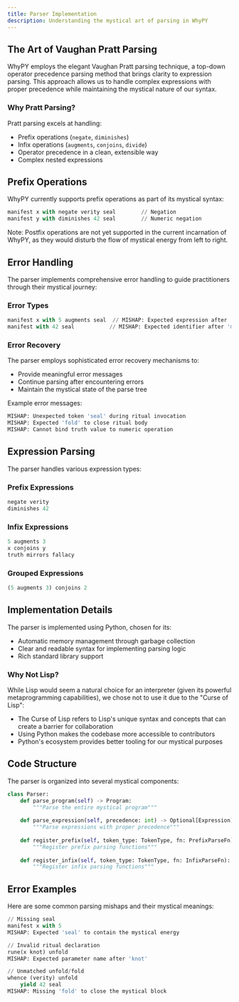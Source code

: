 ```yaml
---
title: Parser Implementation
description: Understanding the mystical art of parsing in WhyPY
---
```


## The Art of Vaughan Pratt Parsing

WhyPY employs the elegant Vaughan Pratt parsing technique, a top-down operator precedence parsing method that brings clarity to expression parsing. This approach allows us to handle complex expressions with proper precedence while maintaining the mystical nature of our syntax.

### Why Pratt Parsing?

Pratt parsing excels at handling:
- Prefix operations (`negate`, `diminishes`)
- Infix operations (`augments`, `conjoins`, `divide`)
- Operator precedence in a clean, extensible way
- Complex nested expressions

## Prefix Operations

WhyPY currently supports prefix operations as part of its mystical syntax:

```python
manifest x with negate verity seal        // Negation
manifest y with diminishes 42 seal        // Numeric negation
```

Note: Postfix operations are not yet supported in the current incarnation of WhyPY, as they would disturb the flow of mystical energy from left to right.

## Error Handling

The parser implements comprehensive error handling to guide practitioners through their mystical journey:

### Error Types

```python
manifest x with 5 augments seal  // MISHAP: Expected expression after 'augments'
manifest with 42 seal           // MISHAP: Expected identifier after 'manifest'
```

### Error Recovery

The parser employs sophisticated error recovery mechanisms to:
- Provide meaningful error messages
- Continue parsing after encountering errors
- Maintain the mystical state of the parse tree

Example error messages:
```python
MISHAP: Unexpected token 'seal' during ritual invocation
MISHAP: Expected 'fold' to close ritual body
MISHAP: Cannot bind truth value to numeric operation
```

## Expression Parsing

The parser handles various expression types:

### Prefix Expressions
```python
negate verity
diminishes 42
```

### Infix Expressions
```python
5 augments 3
x conjoins y
truth mirrors fallacy
```

### Grouped Expressions
```python
(5 augments 3) conjoins 2
```

## Implementation Details

The parser is implemented using Python, chosen for its:
- Automatic memory management through garbage collection
- Clear and readable syntax for implementing parsing logic
- Rich standard library support

### Why Not Lisp?

While Lisp would seem a natural choice for an interpreter (given its powerful metaprogramming capabilities), we chose not to use it due to the "Curse of Lisp":
- The Curse of Lisp refers to Lisp's unique syntax and concepts that can create a barrier for collaboration
- Using Python makes the codebase more accessible to contributors
- Python's ecosystem provides better tooling for our mystical purposes

## Code Structure

The parser is organized into several mystical components:

```python
class Parser:
    def parse_program(self) -> Program:
        """Parse the entire mystical program"""
        
    def parse_expression(self, precedence: int) -> Optional[Expression]:
        """Parse expressions with proper precedence"""
        
    def register_prefix(self, token_type: TokenType, fn: PrefixParseFn):
        """Register prefix parsing functions"""
        
    def register_infix(self, token_type: TokenType, fn: InfixParseFn):
        """Register infix parsing functions"""
```

## Error Examples

Here are some common parsing mishaps and their mystical meanings:

```python
// Missing seal
manifest x with 5
MISHAP: Expected 'seal' to contain the mystical energy

// Invalid ritual declaration
rune(x knot) unfold
MISHAP: Expected parameter name after 'knot'

// Unmatched unfold/fold
whence (verity) unfold
    yield 42 seal
MISHAP: Missing 'fold' to close the mystical block
```